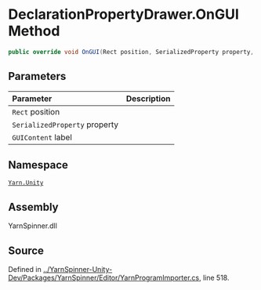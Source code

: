 # DeclarationPropertyDrawer.OnGUI Method


```csharp
public override void OnGUI(Rect position, SerializedProperty property, GUIContent label)
```

## Parameters
|Parameter|Description|
|:---|:---|
|`Rect` position||
|`SerializedProperty` property||
|`GUIContent` label||


## Namespace
[`Yarn.Unity`](/api/csharp/yarn.unity/README.md)

## Assembly
YarnSpinner.dll

## Source
Defined in [../YarnSpinner-Unity-Dev/Packages/YarnSpinner/Editor/YarnProgramImporter.cs](https://github.com/YarnSpinnerTool/YarnSpinner-Unity//blob/develop/Editor/YarnProgramImporter.cs#L518), line 518.
